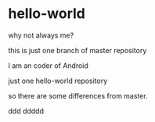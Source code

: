 # hello-world

why not always me?

this is just one branch of master repository 

I am an coder of Android

just one hello-world repository

so there are some differences from master.

ddd
ddddd
